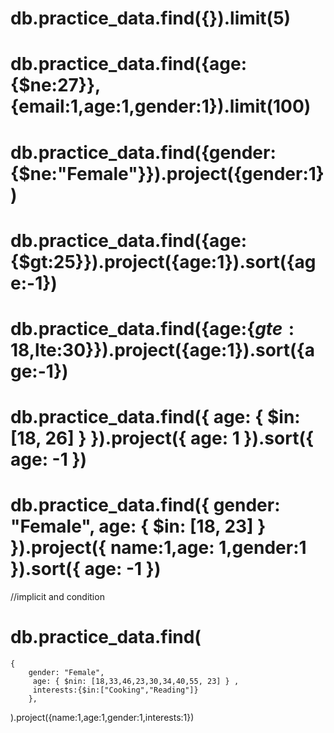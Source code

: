 # db.practice_data.find({}).limit(5)

# db.practice_data.find({age:{$ne:27}},{email:1,age:1,gender:1}).limit(100)

# db.practice_data.find({gender:{$ne:"Female"}}).project({gender:1})

# db.practice_data.find({age:{$gt:25}}).project({age:1}).sort({age:-1})

# db.practice_data.find({age:{$gte:18,$lte:30}}).project({age:1}).sort({age:-1})

# db.practice_data.find({ age: { $in: [18, 26] } }).project({ age: 1 }).sort({ age: -1 })

# db.practice_data.find({ gender: "Female", age: { $in: [18, 23] } }).project({ name:1,age: 1,gender:1 }).sort({ age: -1 })

//implicit and condition

# db.practice_data.find(

    {
        gender: "Female",
         age: { $nin: [18,33,46,23,30,34,40,55, 23] } ,
         interests:{$in:["Cooking","Reading"]}
        },

).project({name:1,age:1,gender:1,interests:1})
